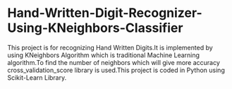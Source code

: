 # Hand-Written-Digit-Recognizer-Using-KNeighbors-Classifier
This project is for recognizing Hand Written Digits.It is implemented by using KNeighbors Algorithm which is traditional Machine Learning algorithm.To find the number of neighbors which will give more accuracy cross_validation_score library is used.This project is coded in Python using Scikit-Learn Library.

